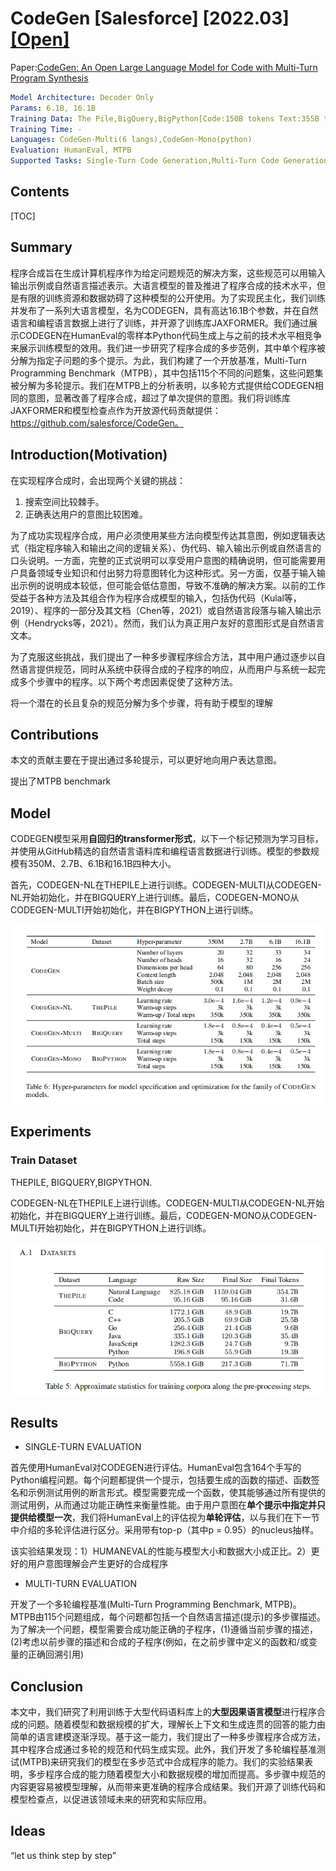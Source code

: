 # CodeGen [Salesforce] [2022.03] [[Open]](https://github.com/salesforce/CodeGen)

Paper:[CodeGen: An Open Large Language Model for Code with Multi-Turn Program Synthesis](https://arxiv.org/abs/2203.13474)

```yaml
Model Architecture: Decoder Only
Params: 6.1B, 16.1B
Training Data: The Pile,BigQuery,BigPython[Code:150B tokens Text:355B tokens]
Training Time: -
Languages: CodeGen-Multi(6 langs),CodeGen-Mono(python)
Evaluation: HumanEval, MTPB
Supported Tasks: Single-Turn Code Generation,Multi-Turn Code Generation
```





## Contents

[TOC]



## Summary

程序合成旨在生成计算机程序作为给定问题规范的解决方案，这些规范可以用输入输出示例或自然语言描述表示。大语言模型的普及推进了程序合成的技术水平，但是有限的训练资源和数据妨碍了这种模型的公开使用。为了实现民主化，我们训练并发布了一系列大语言模型，名为CODEGEN，具有高达16.1B个参数，并在自然语言和编程语言数据上进行了训练，并开源了训练库JAXFORMER。我们通过展示CODEGEN在HumanEval的零样本Python代码生成上与之前的技术水平相竞争来展示训练模型的效用。我们进一步研究了程序合成的多步范例，其中单个程序被分解为指定子问题的多个提示。为此，我们构建了一个开放基准，Multi-Turn Programming Benchmark（MTPB），其中包括115个不同的问题集，这些问题集被分解为多轮提示。我们在MTPB上的分析表明，以多轮方式提供给CODEGEN相同的意图，显著改善了程序合成，超过了单次提供的意图。我们将训练库JAXFORMER和模型检查点作为开放源代码贡献提供：https://github.com/salesforce/CodeGen。



## Introduction(Motivation)

在实现程序合成时，会出现两个关键的挑战：

1. 搜索空间比较棘手。
2. 正确表达用户的意图比较困难。

为了成功实现程序合成，用户必须使用某些方法向模型传达其意图，例如逻辑表达式（指定程序输入和输出之间的逻辑关系）、伪代码、输入输出示例或自然语言的口头说明。一方面，完整的正式说明可以享受用户意图的精确说明，但可能需要用户具备领域专业知识和付出努力将意图转化为这种形式。另一方面，仅基于输入输出示例的说明成本较低，但可能会低估意图，导致不准确的解决方案。以前的工作受益于各种方法及其组合作为程序合成模型的输入，包括伪代码（Kulal等，2019）、程序的一部分及其文档（Chen等，2021）或自然语言段落与输入输出示例（Hendrycks等，2021）。然而，我们认为真正用户友好的意图形式是自然语言文本。

为了克服这些挑战，我们提出了一种多步骤程序综合方法，其中用户通过逐步以自然语言提供规范，同时从系统中获得合成的子程序的响应，从而用户与系统一起完成多个步骤中的程序。以下两个考虑因素促使了这种方法。



将一个潜在的长且复杂的规范分解为多个步骤，将有助于模型的理解



## Contributions

本文的贡献主要在于提出通过多轮提示，可以更好地向用户表达意图。

提出了MTPB benchmark

## Model

CODEGEN模型采用**自回归的transformer形式**，以下一个标记预测为学习目标，并使用从GitHub精选的自然语言语料库和编程语言数据进行训练。模型的参数规模有350M、2.7B、6.1B和16.1B四种大小。

首先，CODEGEN-NL在THEPILE上进行训练。CODEGEN-MULTI从CODEGEN-NL开始初始化，并在BIGQUERY上进行训练。最后，CODEGEN-MONO从CODEGEN-MULTI开始初始化，并在BIGPYTHON上进行训练。

![image-20230421222907053](assets/image-20230421222907053.png)

## Experiments

### Train Dataset

THEPILE, BIGQUERY,BIGPYTHON.

CODEGEN-NL在THEPILE上进行训练。CODEGEN-MULTI从CODEGEN-NL开始初始化，并在BIGQUERY上进行训练。最后，CODEGEN-MONO从CODEGEN-MULTI开始初始化，并在BIGPYTHON上进行训练。

![image-20230421222510735](assets/image-20230421222510735.png)



## Results

-  SINGLE-TURN EVALUATION

首先使用HumanEval对CODEGEN进行评估。HumanEval包含164个手写的Python编程问题。每个问题都提供一个提示，包括要生成的函数的描述、函数签名和示例测试用例的断言形式。模型需要完成一个函数，使其能够通过所有提供的测试用例，从而通过功能正确性来衡量性能。由于用户意图在**单个提示中指定并只提供给模型一次**，我们将HumanEval上的评估视为**单轮评估**，以与我们在下一节中介绍的多轮评估进行区分。采用带有top-p（其中p = 0.95）的nucleus抽样。

​	该实验结果发现：1）HUMANEVAL的性能与模型大小和数据大小成正比。2）更好的用户意图理解会产生更好的合成程序

- MULTI-TURN EVALUATION

开发了一个多轮编程基准(Multi-Turn Programming Benchmark, MTPB)。MTPB由115个问题组成，每个问题都包括一个自然语言描述(提示)的多步骤描述。为了解决一个问题，模型需要合成功能正确的子程序，(1)遵循当前步骤的描述，(2)考虑以前步骤的描述和合成的子程序(例如，在之前步骤中定义的函数和/或变量的正确回溯引用)

## Conclusion

本文中，我们研究了利用训练于大型代码语料库上的**大型因果语言模型**进行程序合成的问题。随着模型和数据规模的扩大，理解长上下文和生成连贯的回答的能力由简单的语言建模逐渐浮现。基于这一能力，我们提出了一种多步骤程序合成方法，其中程序合成通过多轮的规范和代码生成实现。此外，我们开发了多轮编程基准测试(MTPB)来研究我们的模型在多步范式中合成程序的能力。我们的实验结果表明，多步程序合成的能力随着模型大小和数据规模的增加而提高。多步骤中规范的内容更容易被模型理解，从而带来更准确的程序合成结果。我们开源了训练代码和模型检查点，以促进该领域未来的研究和实际应用。



## Ideas

“let us think step by step”